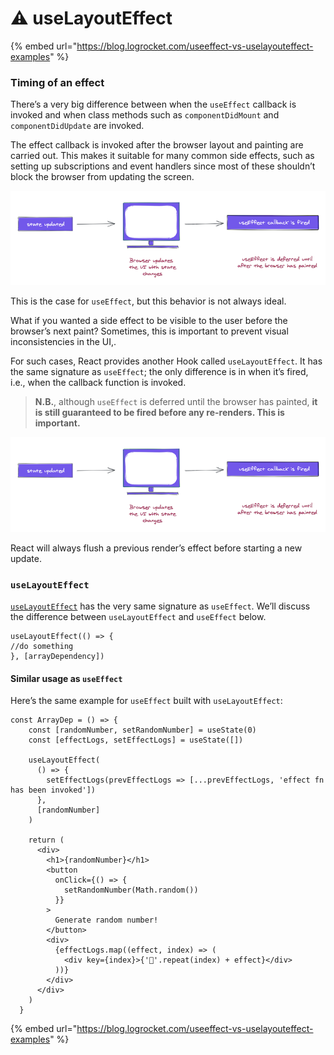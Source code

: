 # ⚠ useLayoutEffect

{% embed url="https://blog.logrocket.com/useeffect-vs-uselayouteffect-examples" %}

### Timing of an effect <a href="#timingofaneffect" id="timingofaneffect"></a>

There’s a very big difference between when the `useEffect` callback is invoked and when class methods such as `componentDidMount` and `componentDidUpdate` are invoked.

The effect callback is invoked after the browser layout and painting are carried out. This makes it suitable for many common side effects, such as setting up subscriptions and event handlers since most of these shouldn’t block the browser from updating the screen.

![An illustration of the effect callback](../.gitbook/assets/effect-callback-illustration.png)

This is the case for `useEffect`, but this behavior is not always ideal.

What if you wanted a side effect to be visible to the user before the browser’s next paint? Sometimes, this is important to prevent visual inconsistencies in the UI,.

For such cases, React provides another Hook called `useLayoutEffect`. It has the same signature as `useEffect`; the only difference is in when it’s fired, i.e., when the callback function is invoked.

> **N.B.**, although `useEffect` is deferred until the browser has painted, **it is still guaranteed to be fired before any re-renders. This is important.**

![useEffect is fired before any new re-renders](<../.gitbook/assets/effect-callback-illustration (1).png>)

React will always flush a previous render’s effect before starting a new update.

### `useLayoutEffect` <a href="#uselayouteffect" id="uselayouteffect"></a>

[`useLayoutEffect`](https://reactjs.org/docs/hooks-reference.html#uselayouteffect) has the very same signature as `useEffect`. We’ll discuss the difference between `useLayoutEffect` and `useEffect` below.

```
useLayoutEffect(() => {
//do something
}, [arrayDependency])
```

#### Similar usage as `useEffect`

Here’s the same example for `useEffect` built with `useLayoutEffect`:

```
const ArrayDep = () => {
    const [randomNumber, setRandomNumber] = useState(0)
    const [effectLogs, setEffectLogs] = useState([])
  
    useLayoutEffect(
      () => {
        setEffectLogs(prevEffectLogs => [...prevEffectLogs, 'effect fn has been invoked'])
      },
      [randomNumber]
    )
  
    return (
      <div>
        <h1>{randomNumber}</h1>
        <button
          onClick={() => {
            setRandomNumber(Math.random())
          }}
        >
          Generate random number!
        </button>
        <div>
          {effectLogs.map((effect, index) => (
            <div key={index}>{'🍔'.repeat(index) + effect}</div>
          ))}
        </div>
      </div>
    )
  }
```

{% embed url="https://blog.logrocket.com/useeffect-vs-uselayouteffect-examples" %}
